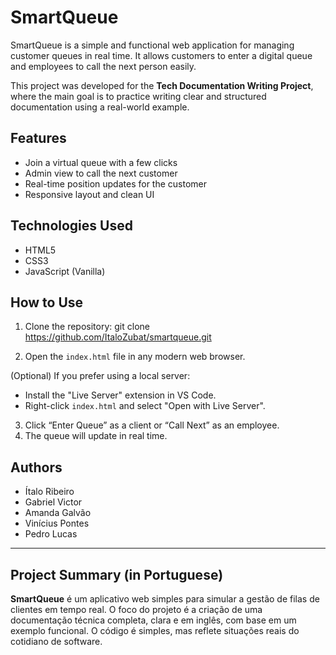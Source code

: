 # SmartQueue

SmartQueue is a simple and functional web application for managing customer queues in real time. It allows customers to enter a digital queue and employees to call the next person easily.

This project was developed for the **Tech Documentation Writing Project**, where the main goal is to practice writing clear and structured documentation using a real-world example.

## Features

- Join a virtual queue with a few clicks
- Admin view to call the next customer
- Real-time position updates for the customer
- Responsive layout and clean UI

## Technologies Used

- HTML5
- CSS3
- JavaScript (Vanilla)

## How to Use

1. Clone the repository:
git clone https://github.com/ItaloZubat/smartqueue.git

2. Open the `index.html` file in any modern web browser.

(Optional) If you prefer using a local server:
- Install the "Live Server" extension in VS Code.
- Right-click `index.html` and select "Open with Live Server".

3. Click “Enter Queue” as a client or “Call Next” as an employee.
4. The queue will update in real time.

## Authors

- Ítalo Ribeiro
- Gabriel Victor
- Amanda Galvão
- Vinícius Pontes
- Pedro Lucas

---

## Project Summary (in Portuguese)

**SmartQueue** é um aplicativo web simples para simular a gestão de filas de clientes em tempo real. O foco do projeto é a criação de uma documentação técnica completa, clara e em inglês, com base em um exemplo funcional. O código é simples, mas reflete situações reais do cotidiano de software.
